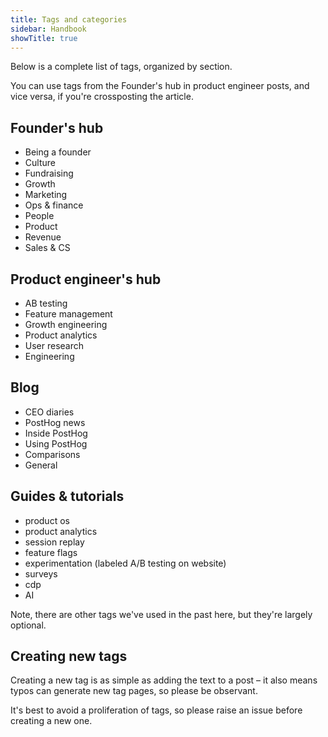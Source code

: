```yaml
---
title: Tags and categories
sidebar: Handbook
showTitle: true
---
```


Below is a complete list of tags, organized by section. 

You can use tags from the Founder's hub in product engineer posts, and vice versa, if you're crossposting the article.

## Founder's hub

- Being a founder
- Culture
- Fundraising
- Growth
- Marketing
- Ops & finance
- People
- Product
- Revenue
- Sales & CS

## Product engineer's hub

- AB testing
- Feature management
- Growth engineering
- Product analytics
- User research
- Engineering

## Blog

- CEO diaries
- PostHog news
- Inside PostHog
- Using PostHog
- Comparisons
- General

## Guides & tutorials

- product os
- product analytics
- session replay
- feature flags
- experimentation (labeled A/B testing on website)
- surveys
- cdp
- AI

Note, there are other tags we've used in the past here, but they're largely optional.

## Creating new tags

Creating a new tag is as simple as adding the text to a post – it also means typos can generate new tag pages, so please be observant.

It's best to avoid a proliferation of tags, so please raise an issue before creating a new one.